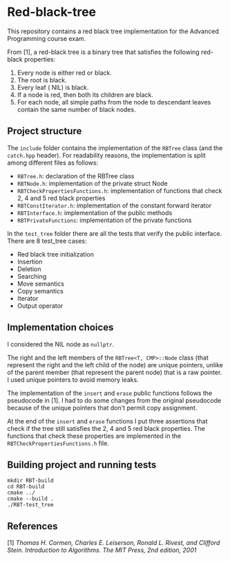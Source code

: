 # Red-black-tree

This repository contains a red black tree implementation for the Advanced Programming course 
exam. 

From [1], a red-black tree is a binary tree that satisfies the following red-black properties:
1. Every node is either red or black.
2. The root is black.
3. Every leaf ( NIL) is black.
4. If a node is red, then both its children are black.
5. For each node, all simple paths from the node to descendant leaves contain the
same number of black nodes.

## Project structure

The `include` folder contains the implementation 
of the `RBTree` class (and the `catch.hpp` header). For readability reasons, the implementation 
is split among different files as follows:
- `RBTree.h`: declaration of the RBTree class
- `RBTNode.h`: implementation of the private struct Node
- `RBTCheckPropertiesFunctions.h`: implementation of functions that check 2, 4 and 5 red black properties
- `RBTConstIterator.h`: implementation of the constant forward iterator
- `RBTInterface.h`: implementation of the public methods
- `RBTPrivateFunctions`: implementation of the private functions

In the `test_tree` folder there are all the tests that verify the public interface. There are 8 test_tree cases:
- Red black tree initialization
- Insertion
- Deletion
- Searching
- Move semantics
- Copy semantics
- Iterator
- Output operator 


## Implementation choices

I considered the NIL node as `nullptr`.

The right and the left members of the `RBTree<T, CMP>::Node` class (that represent
the right and the left child of the node) are unique pointers, unlike of the parent member
(that represent the parent node) that is a raw pointer. I used unique pointers to avoid
memory leaks.

The implementation of the `insert` and `erase` public functions follows the pseudocode in [1]. 
I had to do some changes from the original pseudocode because of the unique pointers that don't permit copy
assignment. 

At the end of the `insert` and `erase` functions I put three assertions that check if
the tree still satisfies the 2, 4 and 5 red black properties. The functions that check
these properties are implemented in the `RBTCheckPropertiesFunctions.h` file.

## Building project and running tests

```commandline
mkdir RBT-build
cd RBT-build
cmake ../
cmake --build .
./RBT-test_tree
```

## References
[1] <cite>Thomas H. Cormen, Charles E. Leiserson, Ronald L. Rivest, and Clifford
  Stein. Introduction to Algorithms. The MIT Press, 2nd edition, 2001</cite>